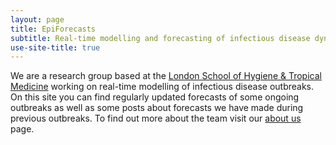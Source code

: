 ```yaml
---
layout: page
title: EpiForecasts
subtitle: Real-time modelling and forecasting of infectious disease dynamics
use-site-title: true
---
```


We are a research group based at the [London School of Hygiene & Tropical Medicine](https://www.lshtm.ac.uk) working on real-time modelling of infectious disease outbreaks. On this site you can find regularly updated forecasts of some ongoing outbreaks as well as some posts about forecasts we have made during previous outbreaks. To find out more about the team visit our [about us](/aboutus) page. 

